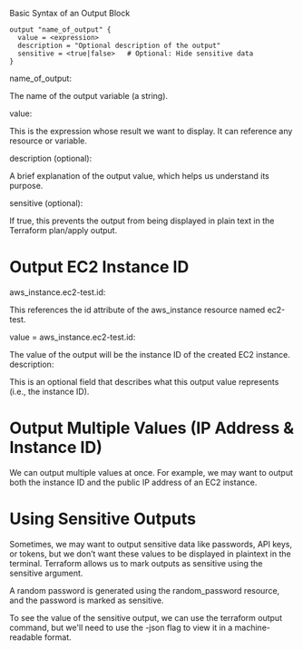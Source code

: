 Basic Syntax of an Output Block

```
output "name_of_output" {
  value = <expression>
  description = "Optional description of the output"
  sensitive = <true|false>   # Optional: Hide sensitive data
}

```

name_of_output: 

The name of the output variable (a string).

value: 

This is the expression whose result we want to display. It can reference any resource or variable.

description (optional): 

A brief explanation of the output value, which helps us understand its purpose.

sensitive (optional): 

If true, this prevents the output from being displayed in plain text in the Terraform plan/apply output.

# Output EC2 Instance ID

aws_instance.ec2-test.id: 

This references the id attribute of the aws_instance resource named ec2-test.

value = aws_instance.ec2-test.id: 

The value of the output will be the instance ID of the created EC2 instance.
description: 

This is an optional field that describes what this output value represents (i.e., the instance ID).

# Output Multiple Values (IP Address & Instance ID)

We can output multiple values at once. For example, we may want to output both the instance ID and the public IP address of an EC2 instance.

# Using Sensitive Outputs

Sometimes, we may want to output sensitive data like passwords, API keys, or tokens, but we don’t want these values to be displayed in plaintext in the terminal. Terraform allows us to mark outputs as sensitive using the sensitive argument.

A random password is generated using the random_password resource, and the password is marked as sensitive.

To see the value of the sensitive output, we can use the terraform output command, but we'll need to use the -json flag to view it in a machine-readable format.